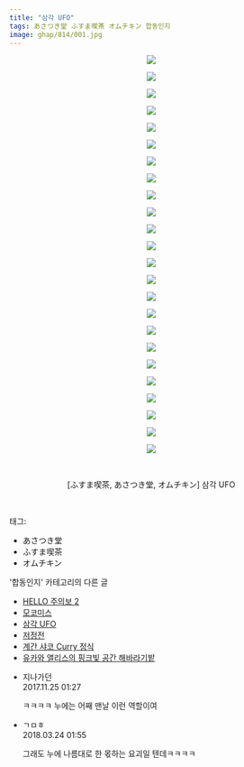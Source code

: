 ```yaml
---
title: "삼각 UFO"
tags: あさつき堂 ふすま喫茶 オムチキン 합동인지
image: ghap/814/001.jpg
---
```

<div class="article">
<p style="text-align: center; clear: none; float: none;"><img src="{{ site.nasurl }}/ghap/814/001.jpg"/></p>
<p style="text-align: center; clear: none; float: none;"><img src="{{ site.nasurl }}/ghap/814/002.jpg"/></p>
<p style="text-align: center; clear: none; float: none;"><img src="{{ site.nasurl }}/ghap/814/003.jpg"/></p>
<p style="text-align: center; clear: none; float: none;"><img src="{{ site.nasurl }}/ghap/814/004.jpg"/></p>
<p style="text-align: center; clear: none; float: none;"><img src="{{ site.nasurl }}/ghap/814/005.jpg"/></p>
<p style="text-align: center; clear: none; float: none;"><img src="{{ site.nasurl }}/ghap/814/006.jpg"/></p>
<p style="text-align: center; clear: none; float: none;"><img src="{{ site.nasurl }}/ghap/814/007.jpg"/></p>
<p style="text-align: center; clear: none; float: none;"><img src="{{ site.nasurl }}/ghap/814/008.jpg"/></p>
<p style="text-align: center; clear: none; float: none;"><img src="{{ site.nasurl }}/ghap/814/009.jpg"/></p>
<p style="text-align: center; clear: none; float: none;"><img src="{{ site.nasurl }}/ghap/814/010.jpg"/></p>
<p style="text-align: center; clear: none; float: none;"><img src="{{ site.nasurl }}/ghap/814/011.jpg"/></p>
<p style="text-align: center; clear: none; float: none;"><img src="{{ site.nasurl }}/ghap/814/012.jpg"/></p>
<p style="text-align: center; clear: none; float: none;"><img src="{{ site.nasurl }}/ghap/814/013.jpg"/></p>
<p style="text-align: center; clear: none; float: none;"><img src="{{ site.nasurl }}/ghap/814/014.jpg"/></p>
<p style="text-align: center; clear: none; float: none;"><img src="{{ site.nasurl }}/ghap/814/015.jpg"/></p>
<p style="text-align: center; clear: none; float: none;"><img src="{{ site.nasurl }}/ghap/814/016.jpg"/></p>
<p style="text-align: center; clear: none; float: none;"><img src="{{ site.nasurl }}/ghap/814/017.jpg"/></p>
<p style="text-align: center; clear: none; float: none;"><img src="{{ site.nasurl }}/ghap/814/018.jpg"/></p>
<p style="text-align: center; clear: none; float: none;"><img src="{{ site.nasurl }}/ghap/814/019.jpg"/></p>
<p style="text-align: center; clear: none; float: none;"><img src="{{ site.nasurl }}/ghap/814/020.jpg"/></p>
<p style="text-align: center; clear: none; float: none;"><img src="{{ site.nasurl }}/ghap/814/021.jpg"/></p>
<p style="text-align: center; clear: none; float: none;"><img src="{{ site.nasurl }}/ghap/814/022.jpg"/></p>
<p style="text-align: center; clear: none; float: none;"><img src="{{ site.nasurl }}/ghap/814/023.jpg"/></p>
<p style="text-align: center; clear: none; float: none;"><img src="{{ site.nasurl }}/ghap/814/024.jpg"/></p>
<p style="text-align: center; clear: none; float: none;"><br/></p>
<p style="text-align: center; clear: none; float: none;">[ふすま喫茶, あさつき堂, オムチキン] 삼각 UFO</p>
<p><br/></p>
</div><div class="tagTrail">
<p>태그: </p>
<ul>
<li>あさつき堂</li>
<li>ふすま喫茶</li>
<li>オムチキン</li>
</ul>
</div><div class="another">
<p>'합동인지' 카테고리의 다른 글</p>
<ul>
<li><a href="/2016-07-21-ghap_996">HELLO 주의보 2</a></li>
<li><a href="/2016-07-20-ghap_960">모코미스</a></li>
<li><a href="/2016-07-10-ghap_814">삼각 UFO</a></li>
<li><a href="/2016-06-27-ghap_590">저정전</a></li>
<li><a href="/2016-06-27-ghap_586">계간 샤코 Curry 정식</a></li>
<li><a href="/2016-06-24-ghap_541">유카와 앨리스의 핑크빛 공간 해바라기밭</a></li>
</ul>
</div><div class="cb_module cb_fluid">
<div class="cb_wrt cb_profile">
<div class="comment">
<ul>
<li class="cb_thumb_off" id="comment15136976">
<div class="cb_comment_area">
<div class="cb_info_area">
<div class="cb_section">
<span class="cb_nick_name">지나가던</span>
</div>
<div class="cb_section">
<span class="cb_date">2017.11.25 01:27 </span>
</div>
</div>
<div class="cb_dsc_comment">
<p class="cb_dsc">
											ㅋㅋㅋㅋ 누에는 어째 맨날 이런 역할이여
										</p>
</div>
</div></li>
<li class="cb_thumb_off" id="comment15225658">
<div class="cb_comment_area">
<div class="cb_info_area">
<div class="cb_section">
<span class="cb_nick_name">ㄱㅁㅎ</span>
</div>
<div class="cb_section">
<span class="cb_date">2018.03.24 01:55 </span>
</div>
</div>
<div class="cb_dsc_comment">
<p class="cb_dsc">
											그래도 누에 나름대로 한 몫하는 요괴일 텐데ㅋㅋㅋㅋ
										</p>
</div>
</div></li>
</ul>
</div>
</div><!-- commentList close -->
</div>